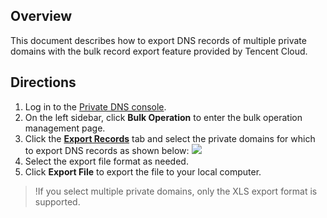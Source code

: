 ## Overview
This document describes how to export DNS records of multiple private domains with the bulk record export feature provided by Tencent Cloud.


## Directions
1. Log in to the [Private DNS console](https://console.cloud.tencent.com/privatedns).    
2. On the left sidebar, click **Bulk Operation** to enter the bulk operation management page.
3. Click the **[Export Records](https://console.cloud.tencent.com/privatedns/batch/export_records)** tab and select the private domains for which to export DNS records as shown below:
![](https://qcloudimg.tencent-cloud.cn/raw/1ebfe96ab1c0ab08a32caa634a9dbada.png)
4. Select the export file format as needed.
5. Click **Export File** to export the file to your local computer.
>!If you select multiple private domains, only the XLS export format is supported.


